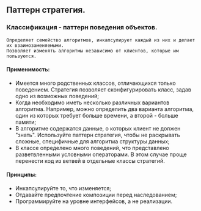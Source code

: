 ## Паттерн стратегия.
### Классификация - паттерн поведения объектов.

```
Определяет семейство алгоритмов, инкапсулирует каждый из них и делает их взаимозаменяемыми. 
Позволяет изменять алгоритмы независимо от клиентов, которые им пользуются.
```

#### Применимость:
- Имеется много родственных классов, отличающихся только поведением. Стратегия позволяет сконфигурировать класс,
задав одно из возможных поведений;
- Когда необходимо иметь несколько различных вариантов алгоритма. Например, можно определить два варианта алгоритма,
один из которых требует больше времени, а второй - больше памяти;
- В алгоритме содержатся данные, о которых клиент не должен "знать". Используйте паттерн стратегия, чтобы не раскрывать
сложные, специфичные для алгоритма структуры данных;
- В классе определено много поведений, что представлено разветвленными условными операторами. В этом случае проще
перенести код из ветвей в отдельные классы стратегий.


#### Принципы:
- Инкапсулируйте то, что изменяется;
- Отдавайте предпочтение композиции перед наследованием;
- Программируйте на уровне интерфейсов, а не реализации.